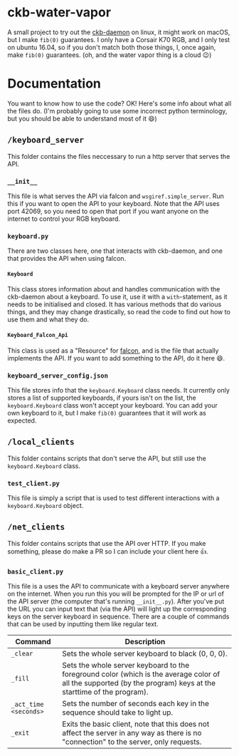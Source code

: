 # ckb-water-vapor
A small project to try out the [ckb-daemon](https://github.com/ccMSC/ckb) on linux, it might work on macOS, but I make `fib(0)` guarantees.
I only have a Corsair K70 RGB, and I only test on ubuntu 16.04, so if you don't match both those things, I, once again, make `fib(0)` guarantees.
(oh, and the water vapor thing is a cloud :wink:)

# Documentation
You want to know how to use the code?
OK! Here's some info about what all the files do.
(I'm probably going to use some incorrect python terminology, but you should be able to understand most of it :smile:)

## `/keyboard_server`
This folder contains the files neccessary to run a http server that serves the API.

### `__init__`
This file is what serves the API via falcon and `wsgiref.simple_server`. Run this if you want to open the API to your keyboard. Note that the API uses port 42069, so you need to open that port if you want anyone on the internet to control your RGB keyboard.

### `keyboard.py`
There are two classes here, one that interacts with ckb-daemon, and one that provides the API when using falcon.

#### `Keyboard`
This class stores information about and handles communication with the ckb-daemon about a keyboard. To use it, use it with a `with`-statement, as it needs to be initialised and closed. It has various methods that do various things, and they may change drastically, so read the code to find out how to use them and what they do.


#### `Keyboard_Falcon_Api`
This class is used as a "Resource" for [falcon](https://falconframework.org/), and is the file that actually implements the API. If you want to add something to the API, do it here :smile:.

### `keyboard_server_config.json`
This file stores info that the `keyboard.Keyboard` class needs. It currently only stores a list of supported keyboards, if yours isn't on the list, the `keyboard.Keyboard` class won't accept your keyboard. You can add your own keyboard to it, but I make `fib(0)` guarantees that it will work as expected.

## `/local_clients`
This folder contains scripts that don't serve the API, but still use the `keyboard.Keyboard` class.

### `test_client.py`
This file is simply a script that is used to test different interactions with a `keyboard.Keyboard` object.

## `/net_clients`
This folder contains scripts that use the API over HTTP. If you make something, please do make a PR so I can include your client here :thumbsup:.

### `basic_client.py`
This file is a uses the API to communicate with a keyboard server anywhere on the internet. When you run this you will be prompted for the IP or url of the API server (the computer that's running `__init__.py`). After you've put the URL you can input text that (via the API) will light up the corresponding keys on the server keyboard in sequence. There are a couple of commands that can be used by inputting them like regular text.

|Command|Description|
|---|---|
|`_clear`|Sets the whole server keyboard to black (0, 0, 0).|
|`_fill`|Sets the whole server keyboard to the foreground color (which is the average color of all the supported (by the program) keys at the starttime of the program).|
|`_act_time <seconds>`|Sets the number of seconds each key in the sequence should take to light up.|
|`_exit`|Exits the basic client, note that this does not affect the server in any way as there is no "connection" to the server, only requests.|
